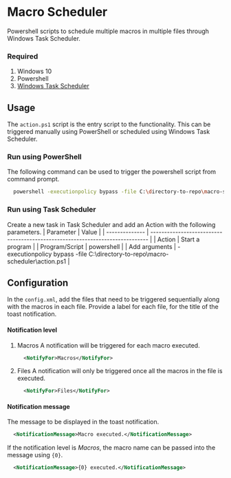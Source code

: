 # Macro Scheduler
Powershell scripts to schedule multiple macros in multiple files through Windows Task Scheduler.


### Required
1. Windows 10
2. Powershell
3. [Windows Task Scheduler](https://docs.microsoft.com/en-us/windows/win32/taskschd/task-scheduler-start-page)


## Usage
The `action.ps1` script is the entry script to the functionality. This can be triggered manually using PowerShell or scheduled using Windows Task Scheduler.

### Run using PowerShell
The following command can be used to trigger the powershell script from command prompt.
```sh
  powershell -executionpolicy bypass -file C:\directory-to-repo\macro-scheduler\action.ps1
```

### Run using Task Scheduler
Create a new task in Task Scheduler and add an Action with the following parameters.
| Parameter      | Value                                                                         |
| -------------- | ----------------------------------------------------------------------------- |
| Action         | Start a program                                                               |
| Program/Script | powershell                                                                    |
| Add arguments  | -executionpolicy bypass -file C:\directory-to-repo\macro-scheduler\action.ps1 |


## Configuration
In the `config.xml`, add the files that need to be triggered sequentially along with the macros in each file. Provide a label for each file, for the title of the toast notification.

#### Notification level
1. Macros
    A notification will be triggered for each macro executed. 
    ```xml
      <NotifyFor>Macros</NotifyFor>
    ```

2. Files
    A notification will only be triggered once all the macros in the file is executed.
    ```xml
      <NotifyFor>Files</NotifyFor>
    ```

#### Notification message
The message to be displayed in the toast notification. 
```xml
  <NotificationMessage>Macro executed.</NotificationMessage>
```

If the notification level is _Macros_, the macro name can be passed into the message using `{0}`.  
```xml
  <NotificationMessage>{0} executed.</NotificationMessage>
```
